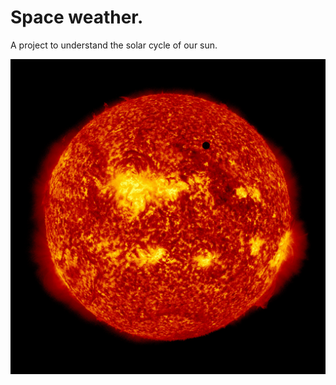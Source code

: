 # Space weather.

A project to understand the solar cycle of our sun.

![theSun](TransitOfVenus.jpg)
